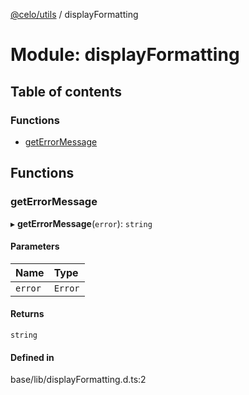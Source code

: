 [@celo/utils](../README.md) / displayFormatting

# Module: displayFormatting

## Table of contents

### Functions

- [getErrorMessage](displayFormatting.md#geterrormessage)

## Functions

### getErrorMessage

▸ **getErrorMessage**(`error`): `string`

#### Parameters

| Name | Type |
| :------ | :------ |
| `error` | `Error` |

#### Returns

`string`

#### Defined in

base/lib/displayFormatting.d.ts:2
